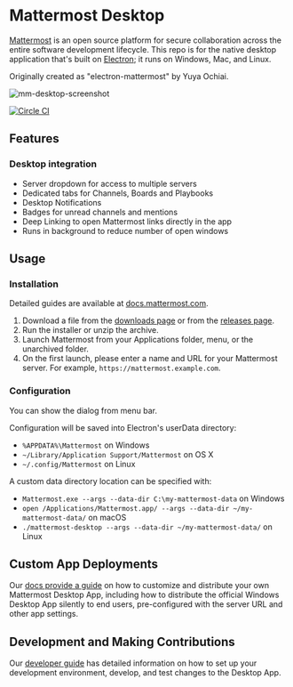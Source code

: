 # Mattermost Desktop

[Mattermost](https://mattermost.com) is an open source platform for secure collaboration across the entire software development lifecycle. This repo is for the native desktop application that's built on [Electron](http://electron.atom.io/); it runs on Windows, Mac, and Linux.

Originally created as "electron-mattermost" by Yuya Ochiai.

![mm-desktop-screenshot](https://user-images.githubusercontent.com/52460000/146078917-e1ba8c1f-24e5-4613-8b4b-f3507422f4f2.png)

[![Circle CI](https://circleci.com/gh/mattermost/desktop.svg?style=shield)](https://circleci.com/gh/mattermost/desktop)

## Features

### Desktop integration
* Server dropdown for access to multiple servers
* Dedicated tabs for Channels, Boards and Playbooks
* Desktop Notifications
* Badges for unread channels and mentions
* Deep Linking to open Mattermost links directly in the app
* Runs in background to reduce number of open windows

## Usage

### Installation
Detailed guides are available at [docs.mattermost.com](https://docs.mattermost.com/install/desktop-app-install.html).

1. Download a file from the [downloads page](https://mattermost.com/download/#mattermostApps) or from the [releases page](https://github.com/mattermost/desktop/releases).
2. Run the installer or unzip the archive.
3. Launch Mattermost from your Applications folder, menu, or the unarchived folder.
3. On the first launch, please enter a name and URL for your Mattermost server. For example, `https://mattermost.example.com`.

### Configuration
You can show the dialog from menu bar.

Configuration will be saved into Electron's userData directory:

* `%APPDATA%\Mattermost` on Windows
* `~/Library/Application Support/Mattermost` on OS X
* `~/.config/Mattermost` on Linux

A custom data directory location can be specified with:

* `Mattermost.exe --args --data-dir C:\my-mattermost-data` on Windows
* `open /Applications/Mattermost.app/ --args --data-dir ~/my-mattermost-data/` on macOS 
* `./mattermost-desktop --args --data-dir ~/my-mattermost-data/` on Linux

## Custom App Deployments
Our [docs provide a guide](https://docs.mattermost.com/deployment/desktop-app-deployment.html) on how to customize and distribute your own Mattermost Desktop App, including how to distribute the official Windows Desktop App silently to end users, pre-configured with the server URL and other app settings.

## Development and Making Contributions
Our [developer guide](https://developers.mattermost.com/contribute/desktop/) has detailed information on how to set up your development environment, develop, and test changes to the Desktop App.
